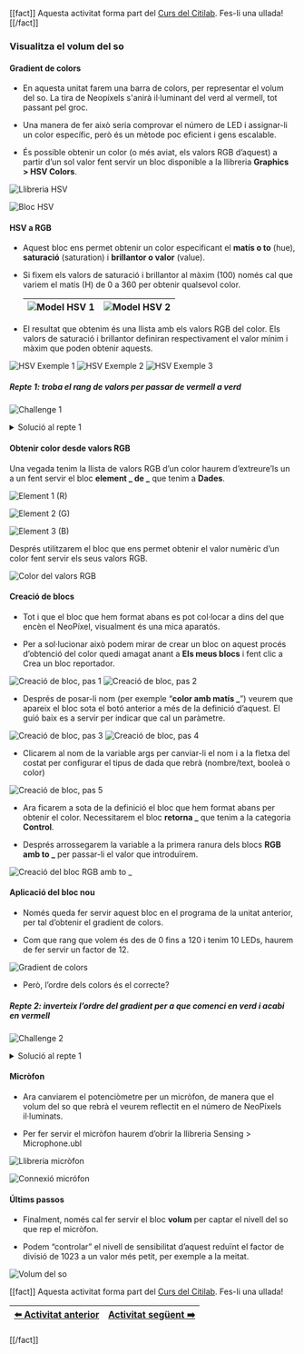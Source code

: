[[fact]]
Aquesta activitat forma part del [Curs del Citilab](../citilab-course-ca). Fes-li una ullada!
[[/fact]]

### Visualitza el volum del so

#### Gradient de colors

- En aquesta unitat farem una barra de colors, per representar el volum del so. La tira de Neopíxels s'anirà il·luminant del verd al vermell, tot passant pel groc.

- Una manera de fer això seria comprovar el número de LED i assignar-li un color específic, però és un mètode poc eficient i gens escalable.

- És possible obtenir un color (o més aviat, els valors RGB d’aquest) a partir d’un sol valor fent servir un bloc disponible a la llibreria **Graphics > HSV Colors**.

![Llibreria HSV](cm07-01-llibreria-hsv.png)

![Bloc HSV](cm07-02-bloc-hsv.png)

#### HSV a RGB

- Aquest bloc ens permet obtenir un color especificant el **matís o to** (hue), **saturació** (saturation) i **brillantor o valor** (value).

- Si fixem els valors de saturació i brillantor al màxim (100) només cal que variem el matís (H) de 0 a 360 per obtenir qualsevol color.

  | ![Model HSV 1](cm07-03-hsv-model1.png) | ![Model HSV 2](cm07-04-hsv-model2.png) |
  | ---------------------------------------------- | ---------------------------------------------- |

- El resultat que obtenim és una llista amb els valors RGB del color. Els valors de saturació i brillantor definiran respectivament el valor mínim i màxim que poden obtenir aquests.

![HSV Exemple 1](cm07-05-hsv-e1.png)
![HSV Exemple 2](cm07-06-hsv-e2.png)
![HSV Exemple 3](cm07-07-hsv-e3.png)

##### Repte 1: troba el rang de valors per passar de vermell a verd

![Challenge 1](cm-challenge.png)

<details>
  <summary>Solució al repte 1</summary>
    

![Solució repte 1](cm07-s1a.png)

<br>
    <b>Verd</b><br>
    

![Solució repte 1](cm07-s1b.png)

<br>
    <b>Groc</b><br>
    

![Solució repte 1 ](cm07-s1c.png)

<br>
    <b>Vermell</b>
</details>

#### Obtenir color desde valors RGB

Una vegada tenim la llista de valors RGB d’un color haurem d’extreure’ls un a un fent servir el bloc **element _ de _** que tenim a **Dades**.



![Element 1 (R)](cm07-08-element1.png)




![Element 2 (G)](cm07-09-element2.png)




![Element 3 (B)](cm07-10-element3.png)



Després utilitzarem el bloc que ens permet obtenir el valor numèric d’un color fent servir els seus valors RGB.

![Color del valors RGB](cm07-11-color-elements.png)

#### Creació de blocs

- Tot i que el bloc que hem format abans es pot col·locar a dins del que encèn el NeoPíxel, visualment és una mica aparatós.

- Per a sol·lucionar això podem mirar de crear un bloc on aquest procés d’obtenció del color quedi amagat anant a **Els meus blocs** i fent clic a Crea un bloc reportador.

![Creació de bloc, pas 1](cm07-12-bloc-nou1.png)
![Creació de bloc, pas 2](cm07-13-bloc-nou2.png)

- Després de posar-li nom (per exemple “**color amb matís _**”) veurem que apareix el bloc sota el botó anterior a més de la definició d’aquest. El guió baix es a servir per indicar que cal un paràmetre.

![Creació de bloc, pas 3](cm07-14-bloc-nou3.png)
![Creació de bloc, pas 4](cm07-15-bloc-nou4.png)

- Clicarem al nom de la variable args per canviar-li el nom i a la fletxa del costat per configurar el tipus de dada que rebrà (nombre/text, booleà o color)

![Creació de bloc, pas 5](cm07-16-bloc-nou5.png)

- Ara ficarem a sota de la definició el bloc que hem format abans per obtenir el color. Necessitarem el bloc **retorna _** que tenim a la categoria **Control**.

- Després arrossegarem la variable a la primera ranura dels blocs **RGB amb to _** per passar-li el valor que introduïrem.

![Creació del bloc RGB amb to _](cm07-17-bloc-nou-final.png)

#### Aplicació del bloc nou

- Només queda fer servir aquest bloc en el programa de la unitat anterior, per tal d’obtenir el gradient de colors.

- Com que rang que volem és des de 0 fins a 120 i tenim 10 LEDs, haurem de fer servir un factor de 12.

![Gradient de colors](cm07-18-gradient.png)

- Però, l’ordre dels colors és el correcte?

##### Repte 2: inverteix l’ordre del gradient per a que comenci en verd i acabi en vermell

![Challenge 2](cm-challenge.png)

<details>
  <summary>Solució al repte 1</summary>
    

![Solució repte 2](cm07-s2.png)


</details>

#### Micròfon

- Ara canviarem el potenciòmetre per un micròfon, de manera que el volum del so que rebrà el veurem reflectit en el número de NeoPíxels il·luminats.

- Per fer servir el micròfon haurem d’obrir la llibreria Sensing > Microphone.ubl

![Llibreria micròfon](cm07-19-llibreria-microfon.png)

![Connexió micrófon](cm07-20-microfon-connexio.jpg)

#### Últims passos

- Finalment, només cal fer servir el bloc **volum** per captar el nivell del so que rep el micròfon.

- Podem “controlar” el nivell de sensibilitat d’aquest reduïnt el factor de divisió de 1023 a un valor més petit, per exemple a la meitat.

![Volum del so](cm07-21-volum-so.png)

[[fact]]
Aquesta activitat forma part del [Curs del Citilab](../citilab-course-ca). Fes-li una ullada!

| [⬅️ Activitat anterior](../citilab-course-06-ca) | [Activitat següent ➡️](../citilab-course-08-ca) |
|--|--|

[[/fact]]
